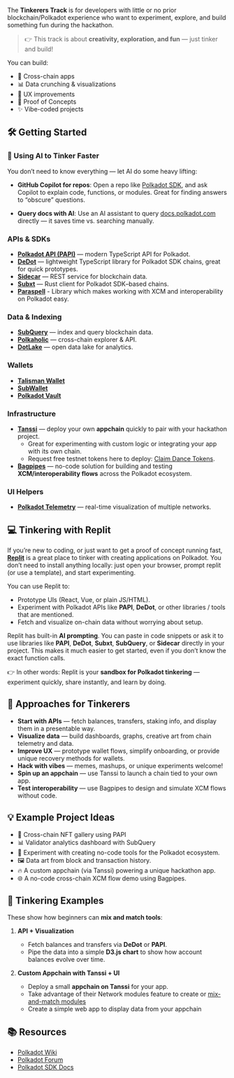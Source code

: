 
The **Tinkerers Track** is for developers with little or no prior blockchain/Polkadot experience who want to experiment, explore, and build something fun during the hackathon.

> 👉 This track is about **creativity, exploration, and fun** — just tinker and build!  

You can build:  

- 🌉 Cross-chain apps  
- 📊 Data crunching & visualizations  
- 🎨 UX improvements  
- 🧪 Proof of Concepts  
- ✨ Vibe-coded projects  

## 🛠️ Getting Started  

### 🤖 Using AI to Tinker Faster  

You don’t need to know everything — let AI do some heavy lifting:  

- **GitHub Copilot for repos**: Open a repo like [Polkadot SDK](https://github.com/paritytech/polkadot-sdk), and ask Copilot to explain code, functions, or modules. Great for finding answers to “obscure” questions.  

- **Query docs with AI**: Use an AI assistant to query [docs.polkadot.com](https://docs.polkadot.com/) directly — it saves time vs. searching manually.  

### APIs & SDKs  
- [**Polkadot API (PAPI)**](https://papi.how/) — modern TypeScript API for Polkadot.  
- [**DeDot**](https://docs.polkadot.com/develop/toolkit/api-libraries/dedot) — lightweight TypeScript library for Polkadot SDK chains, great for quick prototypes.  
- [**Sidecar**](https://paritytech.github.io/substrate-api-sidecar/) — REST service for blockchain data.  
- [**Subxt**](https://github.com/paritytech/subxt) — Rust client for Polkadot SDK–based chains.
- [**Paraspell**](https://paraspell.github.io/docs/)  - Library which makes working with XCM and interoperability on Polkadot easy.

### Data & Indexing  
- [**SubQuery**](https://subquery.network/) — index and query blockchain data.  
- [**Polkaholic**](https://polkaholic.io/) — cross-chain explorer & API.  
- [**DotLake**](https://wiki.polkadot.scr/docs/learn-data-lake) — open data lake for analytics.  

### Wallets
- [**Talisman Wallet**](https://www.talisman.xyz/)  
- [**SubWallet**](https://subwallet.app/)  
- [**Polkadot Vault**](https://signer.parity.io/)  

### Infrastructure  
- [**Tanssi**](https://www.tanssi.network/) — deploy your own **appchain** quickly to pair with your hackathon project.  
  - Great for experimenting with custom logic or integrating your app with its own chain.  
  - Request free testnet tokens here to deploy: [Claim Dance Tokens](https://www.tanssi.network/claim-dance-tokens).  
- [**Bagpipes**](https://alpha.bagpipes.io/) — no-code solution for building and testing **XCM/interoperability flows** across the Polkadot ecosystem.  

### UI Helpers  

- [**Polkadot Telemetry**](https://telemetry.polkadot.io/) — real-time visualization of multiple networks.

## 💻 Tinkering with Replit  

If you’re new to coding, or just want to get a proof of concept running fast, [**Replit**](https://replit.com/) is a great place to tinker with creating applications on Polkadot. You don’t need to install anything locally: just open your browser, prompt replit (or use a template), and start experimenting.  

You can use Replit to:  
- Prototype UIs (React, Vue, or plain JS/HTML).  
- Experiment with Polkadot APIs like **PAPI**, **DeDot**, or other libraries / tools that are mentioned.
- Fetch and visualize on-chain data without worrying about setup.  

 Replit has built-in **AI prompting**. You can paste in code snippets or ask it to use libraries like **PAPI**, **DeDot**, **Subxt**, **SubQuery**, or **Sidecar** directly in your project. This makes it much easier to get started, even if you don’t know the exact function calls.  

👉 In other words: Replit is your **sandbox for Polkadot tinkering** — experiment quickly, share instantly, and learn by doing.    

## 🚀 Approaches for Tinkerers  

- **Start with APIs** — fetch balances, transfers, staking info, and display them in a presentable way.
- **Visualize data** — build dashboards, graphs, creative art from chain telemetry and data.
- **Improve UX** — prototype wallet flows, simplify onboarding, or provide unique recovery methods for wallets.  
- **Hack with vibes** — memes, mashups, or unique experiments welcome!  
- **Spin up an appchain** — use Tanssi to launch a chain tied to your own app.  
- **Test interoperability** — use Bagpipes to design and simulate XCM flows without code.  

## 💡 Example Project Ideas  

- 🔗 Cross-chain NFT gallery using PAPI  
- 📊 Validator analytics dashboard with SubQuery 
- 🧪 Experiment with creating no-code tools for the Polkadot ecosystem. 
- 🖼️ Data art from block and transaction history.
- 🔥 A custom appchain (via Tanssi) powering a unique hackathon app.  
- 🌐 A no-code cross-chain XCM flow demo using Bagpipes.  

## 🧩 Tinkering Examples  

These show how beginners can **mix and match tools**:  

1. **API + Visualization**  
   - Fetch balances and transfers via **DeDot** or **PAPI**.  
   - Pipe the data into a simple **D3.js chart** to show how account balances evolve over time.  

2. **Custom Appchain with Tanssi + UI**  
   - Deploy a small **appchain on Tanssi** for your app.  
   - Take advantage of their Network modules feature to create or [mix-and-match modules](https://docs.tanssi.network/learn/framework/modules/)
   - Create a simple web app to display data from your appchain

## 📚 Resources  

- [Polkadot Wiki](https://wiki.polkadot.network/)  
- [Polkadot Forum](https://forum.polkadot.network/)  
- [Polkadot SDK Docs](https://docs.polkadot.com/)  